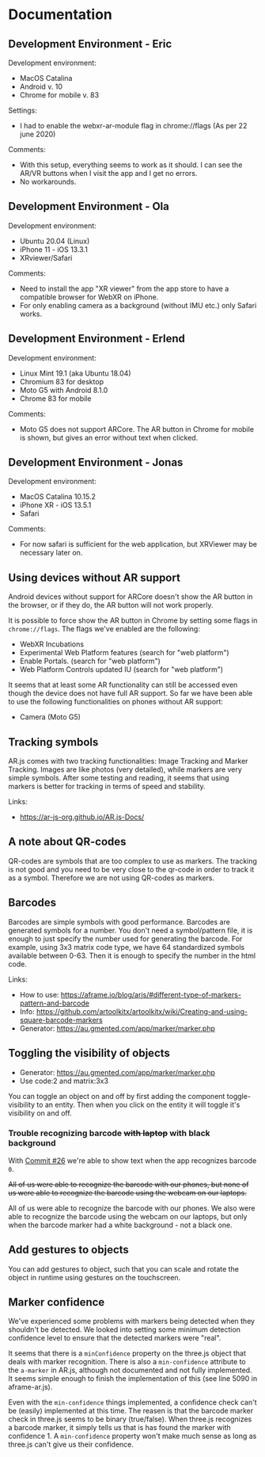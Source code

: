 # Documentation

## Development Environment - Eric
Development environment:
* MacOS Catalina
* Android v. 10
* Chrome for mobile v. 83

Settings:
* I had to enable the webxr-ar-module flag in chrome://flags (As per 22 june 2020)

Comments:
* With this setup, everything seems to work as it should. I can see the AR/VR buttons when I visit the app and I get no errors.
* No workarounds.

## Development Environment - Ola
Development environment:
* Ubuntu 20.04 (Linux)
* iPhone 11 - iOS 13.3.1
* XRviewer/Safari

Comments:
* Need to install the app "XR viewer" from the app store to have a compatible browser for WebXR on iPhone.
* For only enabling camera as a background (without IMU etc.) only Safari works.

## Development Environment - Erlend
Development environment:
* Linux Mint 19.1 (aka Ubuntu 18.04)
* Chromium 83 for desktop
* Moto G5 with Android 8.1.0
* Chrome 83 for mobile

Comments:
* Moto G5 does not support ARCore. The AR button in Chrome for mobile is shown, but gives an error without text when clicked.

## Development Environment - Jonas
Development environment:
* MacOS Catalina 10.15.2
* iPhone XR - iOS 13.5.1
* Safari

Comments:
* For now safari is sufficient for the web application, but XRViewer may be necessary later on.

## Using devices without AR support

Android devices without support for ARCore doesn't show the AR button in the browser,
or if they do, the AR button will not work properly.

It is possible to force show the AR button in Chrome by setting some flags in `chrome://flags`.
The flags we've enabled are the following:
* WebXR Incubations
* Experimental Web Platform features (search for "web platform")
* Enable Portals. (search for "web platform")
* Web Platform Controls updated IU (search for "web platform")

It seems that at least some AR functionality can still be accessed even though the device does not have full AR support.
So far we have been able to use the following functionalities on phones without AR support:

* Camera (Moto G5)

## Tracking symbols
AR.js comes with two tracking functionalities: Image Tracking and Marker Tracking. Images are like photos (very detailed), while markers are very simple symbols. After some testing and reading, it seems that using markers is better for tracking in terms of speed and stability.

Links:
* https://ar-js-org.github.io/AR.js-Docs/

## A note about QR-codes
QR-codes are symbols that are too complex to use as markers. The tracking is not good and you need to be very close to the qr-code in order to track it as a symbol. Therefore we are not using QR-codes as markers.

## Barcodes
Barcodes are simple symbols with good performance. Barcodes are generated symbols for a number. You don't need a symbol/pattern file, it is enough to just specify the number used for generating the barcode. For example, using 3x3 matrix code type, we have 64 standardized symbols available between 0-63. Then it is enough to specify the number in the html code.

Links:
* How to use: https://aframe.io/blog/arjs/#different-type-of-markers-pattern-and-barcode
* Info: https://github.com/artoolkitx/artoolkitx/wiki/Creating-and-using-square-barcode-markers
* Generator: https://au.gmented.com/app/marker/marker.php


## Toggling the visibility of objects
* Generator: https://au.gmented.com/app/marker/marker.php
* Use code:2 and matrix:3x3

You can toggle an object on and off by first adding the component toggle-visibility to an entity. Then when you click on the entity it will toggle it's visibility on and off.

### Trouble recognizing barcode ~~with laptop~~ with black background
With [Commit #26](https://github.com/equinor/eit-web-ar/commit/3c82867d0a231d38d44d794825fe564e65f36a39) we're able to show text when the app recognizes barcode `0`.

~~All of us were able to recognize the barcode with our phones, but none of us were able to recognize the barcode using the webcam on our laptops.~~

All of us were able to recognize the barcode with our phones. We also were able to recognize the barcode using the webcam on our laptops,
but only when the barcode marker had a white background - not a black one.

## Add gestures to objects

You can add gestures to object, such that you can scale and rotate the object in runtime using gestures on the touchscreen.

## Marker confidence

We've experienced some problems with markers being detected when they shouldn't be detected.
We looked into setting some minimum detection confidence level to ensure that the detected markers were "real".

It seems that there is a `minConfidence` property on the three.js object that deals with marker recognition.
There is also a `min-confidence` attribute to the `a-marker` in AR.js, although not documented and not fully implemented.
It seems simple enough to finish the implementation of this (see line 5090 in aframe-ar.js).

Even with the `min-confidence` things implemented, a confidence check can't be (easily) implemented at this time.
The reasen is that the barcode marker check in three.js seems to be binary (true/false).
When three.js recognizes a barcode marker, it simply tells us that is has found the marker with confidence 1.
A `min-confidence` property won't make much sense as long as three.js can't give us their confidence.

